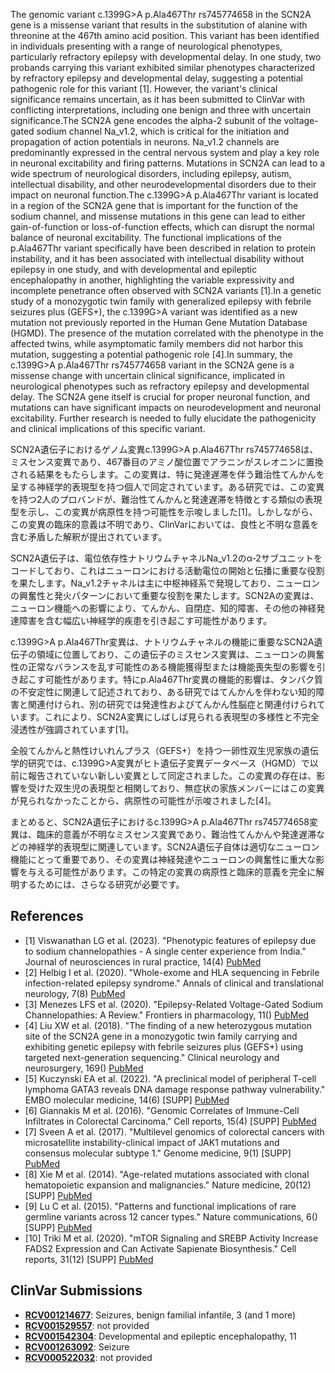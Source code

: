 
    
The genomic variant c.1399G>A p.Ala467Thr rs745774658 in the SCN2A gene is a missense variant that results in the substitution of alanine with threonine at the 467th amino acid position. This variant has been identified in individuals presenting with a range of neurological phenotypes, particularly refractory epilepsy with developmental delay. In one study, two probands carrying this variant exhibited similar phenotypes characterized by refractory epilepsy and developmental delay, suggesting a potential pathogenic role for this variant [1]. However, the variant's clinical significance remains uncertain, as it has been submitted to ClinVar with conflicting interpretations, including one benign and three with uncertain significance.The SCN2A gene encodes the alpha-2 subunit of the voltage-gated sodium channel Na_v1.2, which is critical for the initiation and propagation of action potentials in neurons. Na_v1.2 channels are predominantly expressed in the central nervous system and play a key role in neuronal excitability and firing patterns. Mutations in SCN2A can lead to a wide spectrum of neurological disorders, including epilepsy, autism, intellectual disability, and other neurodevelopmental disorders due to their impact on neuronal function.The c.1399G>A p.Ala467Thr variant is located in a region of the SCN2A gene that is important for the function of the sodium channel, and missense mutations in this gene can lead to either gain-of-function or loss-of-function effects, which can disrupt the normal balance of neuronal excitability. The functional implications of the p.Ala467Thr variant specifically have been described in relation to protein instability, and it has been associated with intellectual disability without epilepsy in one study, and with developmental and epileptic encephalopathy in another, highlighting the variable expressivity and incomplete penetrance often observed with SCN2A variants [1].In a genetic study of a monozygotic twin family with generalized epilepsy with febrile seizures plus (GEFS+), the c.1399G>A variant was identified as a new mutation not previously reported in the Human Gene Mutation Database (HGMD). The presence of the mutation correlated with the phenotype in the affected twins, while asymptomatic family members did not harbor this mutation, suggesting a potential pathogenic role [4].In summary, the c.1399G>A p.Ala467Thr rs745774658 variant in the SCN2A gene is a missense change with uncertain clinical significance, implicated in neurological phenotypes such as refractory epilepsy and developmental delay. The SCN2A gene itself is crucial for proper neuronal function, and mutations can have significant impacts on neurodevelopment and neuronal excitability. Further research is needed to fully elucidate the pathogenicity and clinical implications of this specific variant.

SCN2A遺伝子におけるゲノム変異c.1399G>A p.Ala467Thr rs745774658は、ミスセンス変異であり、467番目のアミノ酸位置でアラニンがスレオニンに置換される結果をもたらします。この変異は、特に発達遅滞を伴う難治性てんかんを呈する神経学的表現型を持つ個人で同定されています。ある研究では、この変異を持つ2人のプロバンドが、難治性てんかんと発達遅滞を特徴とする類似の表現型を示し、この変異が病原性を持つ可能性を示唆しました[1]。しかしながら、この変異の臨床的意義は不明であり、ClinVarにおいては、良性と不明な意義を含む矛盾した解釈が提出されています。

SCN2A遺伝子は、電位依存性ナトリウムチャネルNa_v1.2のα-2サブユニットをコードしており、これはニューロンにおける活動電位の開始と伝播に重要な役割を果たします。Na_v1.2チャネルは主に中枢神経系で発現しており、ニューロンの興奮性と発火パターンにおいて重要な役割を果たします。SCN2Aの変異は、ニューロン機能への影響により、てんかん、自閉症、知的障害、その他の神経発達障害を含む幅広い神経学的疾患を引き起こす可能性があります。

c.1399G>A p.Ala467Thr変異は、ナトリウムチャネルの機能に重要なSCN2A遺伝子の領域に位置しており、この遺伝子のミスセンス変異は、ニューロンの興奮性の正常なバランスを乱す可能性のある機能獲得型または機能喪失型の影響を引き起こす可能性があります。特にp.Ala467Thr変異の機能的影響は、タンパク質の不安定性に関連して記述されており、ある研究ではてんかんを伴わない知的障害と関連付けられ、別の研究では発達性およびてんかん性脳症と関連付けられています。これにより、SCN2A変異にしばしば見られる表現型の多様性と不完全浸透性が強調されています[1]。

全般てんかんと熱性けいれんプラス（GEFS+）を持つ一卵性双生児家族の遺伝学的研究では、c.1399G>A変異がヒト遺伝子変異データベース（HGMD）で以前に報告されていない新しい変異として同定されました。この変異の存在は、影響を受けた双生児の表現型と相関しており、無症状の家族メンバーにはこの変異が見られなかったことから、病原性の可能性が示唆されました[4]。

まとめると、SCN2A遺伝子におけるc.1399G>A p.Ala467Thr rs745774658変異は、臨床的意義が不明なミスセンス変異であり、難治性てんかんや発達遅滞などの神経学的表現型に関連しています。SCN2A遺伝子自体は適切なニューロン機能にとって重要であり、その変異は神経発達やニューロンの興奮性に重大な影響を与える可能性があります。この特定の変異の病原性と臨床的意義を完全に解明するためには、さらなる研究が必要です。
    
## References
- [1] Viswanathan LG et al. (2023). "Phenotypic features of epilepsy due to sodium channelopathies - A single center experience from India." Journal of neurosciences in rural practice, 14(4) [PubMed](https://pubmed.ncbi.nlm.nih.gov/38059254/)
- [2] Helbig I et al. (2020). "Whole-exome and HLA sequencing in Febrile infection-related epilepsy syndrome." Annals of clinical and translational neurology, 7(8) [PubMed](https://pubmed.ncbi.nlm.nih.gov/32666661/)
- [3] Menezes LFS et al. (2020). "Epilepsy-Related Voltage-Gated Sodium Channelopathies: A Review." Frontiers in pharmacology, 11() [PubMed](https://pubmed.ncbi.nlm.nih.gov/33013363/)
- [4] Liu XW et al. (2018). "The finding of a new heterozygous mutation site of the SCN2A gene in a monozygotic twin family carrying and exhibiting genetic epilepsy with febrile seizures plus (GEFS+) using targeted next-generation sequencing." Clinical neurology and neurosurgery, 169() [PubMed](https://pubmed.ncbi.nlm.nih.gov/29635106/)
- [5] Kuczynski EA et al. (2022). "A preclinical model of peripheral T-cell lymphoma GATA3 reveals DNA damage response pathway vulnerability." EMBO molecular medicine, 14(6) [SUPP] [PubMed](https://pubmed.ncbi.nlm.nih.gov/35510955/)
- [6] Giannakis M et al. (2016). "Genomic Correlates of Immune-Cell Infiltrates in Colorectal Carcinoma." Cell reports, 15(4) [SUPP] [PubMed](https://pubmed.ncbi.nlm.nih.gov/27149842/)
- [7] Sveen A et al. (2017). "Multilevel genomics of colorectal cancers with microsatellite instability-clinical impact of JAK1 mutations and consensus molecular subtype 1." Genome medicine, 9(1) [SUPP] [PubMed](https://pubmed.ncbi.nlm.nih.gov/28539123/)
- [8] Xie M et al. (2014). "Age-related mutations associated with clonal hematopoietic expansion and malignancies." Nature medicine, 20(12) [SUPP] [PubMed](https://pubmed.ncbi.nlm.nih.gov/25326804/)
- [9] Lu C et al. (2015). "Patterns and functional implications of rare germline variants across 12 cancer types." Nature communications, 6() [SUPP] [PubMed](https://pubmed.ncbi.nlm.nih.gov/26689913/)
- [10] Triki M et al. (2020). "mTOR Signaling and SREBP Activity Increase FADS2 Expression and Can Activate Sapienate Biosynthesis." Cell reports, 31(12) [SUPP] [PubMed](https://pubmed.ncbi.nlm.nih.gov/32579932/)

    
## ClinVar Submissions
- **[RCV001214677](https://www.ncbi.nlm.nih.gov/clinvar/RCV001214677/)**: Seizures, benign familial infantile, 3 (and 1 more)
- **[RCV001529557](https://www.ncbi.nlm.nih.gov/clinvar/RCV001529557/)**: not provided
- **[RCV001542304](https://www.ncbi.nlm.nih.gov/clinvar/RCV001542304/)**: Developmental and epileptic encephalopathy, 11
- **[RCV001263092](https://www.ncbi.nlm.nih.gov/clinvar/RCV001263092/)**: Seizure
- **[RCV000522032](https://www.ncbi.nlm.nih.gov/clinvar/RCV000522032/)**: not provided

    